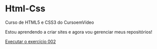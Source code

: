 # Html-Css
 Curso de HTML5 e CSS3 do CursoemVídeo

Estou aprendendo a criar sites e agora vou gerenciar meus repositórios!

<a href="https://caroldoamor.github.io/Html-Css/Exerc%C3%ADcios/ex002(paragrafos%20e%20quebra%20de%20linha)/index.html">Executar o exercício 002<a>